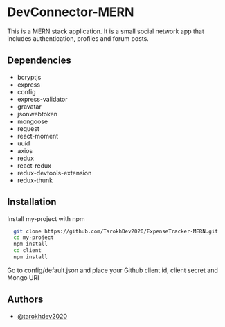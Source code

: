 
# DevConnector-MERN

This is a MERN stack application. It is a small social network app that includes authentication, profiles and forum posts.

## Dependencies

- bcryptjs
- express
- config
- express-validator
- gravatar
- jsonwebtoken
- mongoose
- request
- react-moment
- uuid
- axios
- redux
- react-redux
- redux-devtools-extension
- redux-thunk

## Installation

Install my-project with npm

```bash
  git clone https://github.com/TarokhDev2020/ExpenseTracker-MERN.git
  cd my-project
  npm install
  cd client
  npm install
```
Go to config/default.json and place your Github client id, client secret and Mongo URI
## Authors

- [@tarokhdev2020](https://www.github.com/TarokhDev2020)

